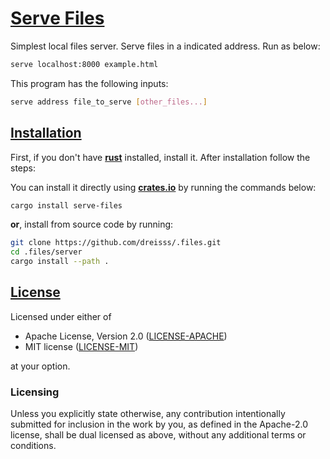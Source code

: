 [**rust**]: https://www.rust-lang.org
[**crates.io**]: https://crates.io

# [**Serve Files**](#serve-files)

Simplest local files server. Serve files in a indicated address. Run as below:

```sh
serve localhost:8000 example.html
```

This program has the following inputs:

```sh
serve address file_to_serve [other_files...]
```

## [**Installation**](#installation)

First, if you don't have [**rust**] installed, install it. After installation
follow the steps:

You can install it directly using [**crates.io**] by running the commands below:

```sh
cargo install serve-files
```

**or**, install from source code by running:

```sh
git clone https://github.com/dreisss/.files.git
cd .files/server
cargo install --path .
```

## [**License**](#license)

Licensed under either of

- Apache License, Version 2.0
  ([LICENSE-APACHE](LICENSE-APACHE))
- MIT license
  ([LICENSE-MIT](LICENSE-MIT))

at your option.

### **Licensing**

Unless you explicitly state otherwise, any contribution intentionally submitted
for inclusion in the work by you, as defined in the Apache-2.0 license, shall be
dual licensed as above, without any additional terms or conditions.
